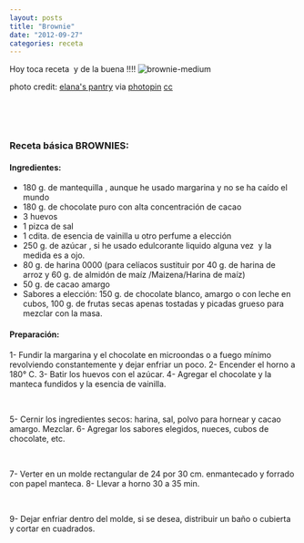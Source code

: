 ```yaml
---
layout: posts
title: "Brownie"
date: "2012-09-27"
categories: receta
---
```


Hoy toca receta  y de la buena !!!! ![](images/brownie-medium.jpg "brownie-medium")

photo credit: [elana's pantry](https://www.flickr.com/photos/elanaspantry/3307852684/) via [photopin](https://photopin.com) [cc](https://creativecommons.org/licenses/by-nc-nd/2.0/)

 

 

### Receta básica BROWNIES:

#### Ingredientes:

- 180 g. de mantequilla , aunque he usado margarina y no se ha caído el mundo
- 180 g. de chocolate puro con alta concentración de cacao
- 3 huevos
- 1 pizca de sal
- 1 cdita. de esencia de vainilla u otro perfume a elección
- 250 g. de azúcar , si he usado edulcorante liquido alguna vez  y la medida es a ojo.
- 80 g. de harina 0000 (para celíacos sustituir por 40 g. de harina de arroz y 60 g. de almidón de maíz /Maizena/Harina de maíz)
- 50 g. de cacao amargo
- Sabores a elección: 150 g. de chocolate blanco, amargo o con leche en cubos, 100 g. de frutas secas apenas tostadas y picadas grueso para mezclar con la masa.

#### Preparación:

1- Fundir la margarina y el chocolate en microondas o a fuego mínimo revolviendo constantemente y dejar enfriar un poco. 2- Encender el horno a 180° C. 3- Batir los huevos con el azúcar. 4- Agregar el chocolate y la manteca fundidos y la esencia de vainilla.

 

5- Cernir los ingredientes secos: harina, sal, polvo para hornear y cacao amargo. Mezclar. 6- Agregar los sabores elegidos, nueces, cubos de chocolate, etc.

 

7- Verter en un molde rectangular de 24 por 30 cm. enmantecado y forrado con papel manteca. 8- Llevar a horno 30 a 35 min.

 

9- Dejar enfriar dentro del molde, si se desea, distribuir un baño o cubierta y cortar en cuadrados.
